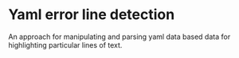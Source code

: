 # Yaml error line detection
An approach for manipulating and parsing yaml data based data for highlighting particular lines of text.
